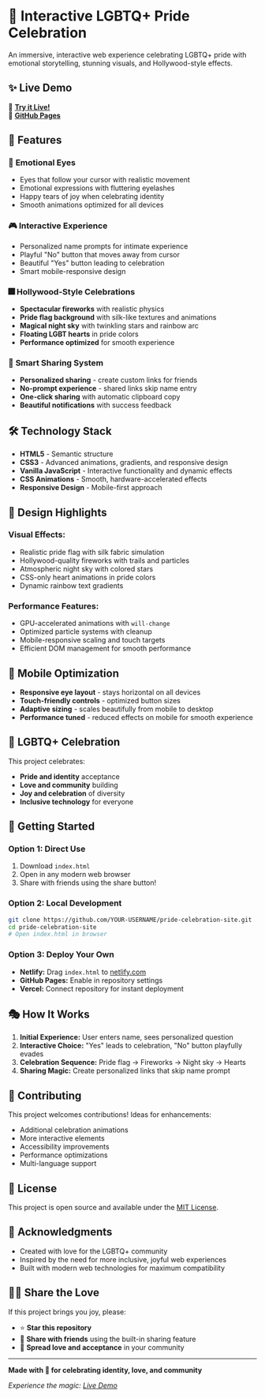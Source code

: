 # 🌈 Interactive LGBTQ+ Pride Celebration

An immersive, interactive web experience celebrating LGBTQ+ pride with emotional storytelling, stunning visuals, and Hollywood-style effects.

## ✨ Live Demo

🔗 **[Try it Live!](https://eyerollpride.netlify.app)**  
📱 **[GitHub Pages](https://rohittiwari761.github.io/pride-celebration-site)**

## 🎯 Features

### 👀 **Emotional Eyes**
- Eyes that follow your cursor with realistic movement
- Emotional expressions with fluttering eyelashes
- Happy tears of joy when celebrating identity
- Smooth animations optimized for all devices

### 🎮 **Interactive Experience**
- Personalized name prompts for intimate experience
- Playful "No" button that moves away from cursor
- Beautiful "Yes" button leading to celebration
- Smart mobile-responsive design

### 🎆 **Hollywood-Style Celebrations**
- **Spectacular fireworks** with realistic physics
- **Pride flag background** with silk-like textures and animations
- **Magical night sky** with twinkling stars and rainbow arc
- **Floating LGBT hearts** in pride colors
- **Performance optimized** for smooth experience

### 🔗 **Smart Sharing System**
- **Personalized sharing** - create custom links for friends
- **No-prompt experience** - shared links skip name entry
- **One-click sharing** with automatic clipboard copy
- **Beautiful notifications** with success feedback

## 🛠️ Technology Stack

- **HTML5** - Semantic structure
- **CSS3** - Advanced animations, gradients, and responsive design
- **Vanilla JavaScript** - Interactive functionality and dynamic effects
- **CSS Animations** - Smooth, hardware-accelerated effects
- **Responsive Design** - Mobile-first approach

## 🎨 Design Highlights

### **Visual Effects:**
- Realistic pride flag with silk fabric simulation
- Hollywood-quality fireworks with trails and particles
- Atmospheric night sky with colored stars
- CSS-only heart animations in pride colors
- Dynamic rainbow text gradients

### **Performance Features:**
- GPU-accelerated animations with `will-change`
- Optimized particle systems with cleanup
- Mobile-responsive scaling and touch targets
- Efficient DOM management for smooth performance

## 📱 Mobile Optimization

- **Responsive eye layout** - stays horizontal on all devices
- **Touch-friendly controls** - optimized button sizes
- **Adaptive sizing** - scales beautifully from mobile to desktop
- **Performance tuned** - reduced effects on mobile for smooth experience

## 🌈 LGBTQ+ Celebration

This project celebrates:
- **Pride and identity** acceptance
- **Love and community** building  
- **Joy and celebration** of diversity
- **Inclusive technology** for everyone

## 🚀 Getting Started

### **Option 1: Direct Use**
1. Download `index.html`
2. Open in any modern web browser
3. Share with friends using the share button!

### **Option 2: Local Development**
```bash
git clone https://github.com/YOUR-USERNAME/pride-celebration-site.git
cd pride-celebration-site
# Open index.html in browser
```

### **Option 3: Deploy Your Own**
- **Netlify:** Drag `index.html` to [netlify.com](https://netlify.com)
- **GitHub Pages:** Enable in repository settings
- **Vercel:** Connect repository for instant deployment

## 🎭 How It Works

1. **Initial Experience:** User enters name, sees personalized question
2. **Interactive Choice:** "Yes" leads to celebration, "No" button playfully evades
3. **Celebration Sequence:** Pride flag → Fireworks → Night sky → Hearts
4. **Sharing Magic:** Create personalized links that skip name prompt

## 🤝 Contributing

This project welcomes contributions! Ideas for enhancements:

- Additional celebration animations
- More interactive elements
- Accessibility improvements
- Performance optimizations
- Multi-language support

## 📄 License

This project is open source and available under the [MIT License](LICENSE).

## 💖 Acknowledgments

- Created with love for the LGBTQ+ community
- Inspired by the need for more inclusive, joyful web experiences
- Built with modern web technologies for maximum compatibility

## 🏳️‍🌈 Share the Love

If this project brings you joy, please:
- ⭐ **Star this repository**
- 🔗 **Share with friends** using the built-in sharing feature
- 💝 **Spread love and acceptance** in your community

---

**Made with 🌈 for celebrating identity, love, and community**

*Experience the magic: [Live Demo](https://magical-nougat-cce049.netlify.app)*